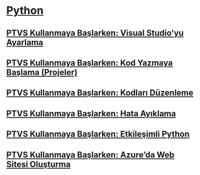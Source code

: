# [Python](getting-started-with-python.md)
## [PTVS Kullanmaya Başlarken: Visual Studio’yu Ayarlama](getting-started-with-ptvs-setting-up-visual-studio.md)
## [PTVS Kullanmaya Başlarken: Kod Yazmaya Başlama (Projeler)](getting-started-with-ptvs-start-coding-projects.md)
## [PTVS Kullanmaya Başlarken: Kodları Düzenleme](getting-started-with-ptvs-editing-code.md)
## [PTVS Kullanmaya Başlarken: Hata Ayıklama](getting-started-with-ptvs-debugging.md)
## [PTVS Kullanmaya Başlarken: Etkileşimli Python](getting-started-with-ptvs-interactive-python.md)
## [PTVS Kullanmaya Başlarken: Azure’da Web Sitesi Oluşturma](getting-started-with-ptvs-building-a-website-in-azure.md)

